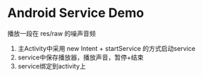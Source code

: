 # Android Service Demo
播放一段在 res/raw 的噪声音频

1. 主Activity中采用 new Intent + startService 的方式启动service
2. service中保存播放器，播放声音，暂停+结束
3. service绑定到activity上